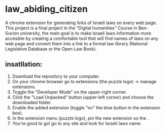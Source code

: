 # law_abiding_citizen
A chrome extension for generating links of Israeli laws on every web page. 
This project is a final project in the "Digital humanities" Course in Ben-Gurion university, the main goal is to make Israeli laws information more accesible by creating a comfortable tool that will find names of laws on any web page and convert them into a link to a formal law library (National Legislative Database or the Open Law Book).


## insatllation:
1. Download the repository to your computer.
2. On your chrome browser go to extensions (the puzzle logo) -> manage extensions.
3. Toggle the "Developer Mode" on the upper-right corner.
4. Click the "Load Unpacked" button (upper-left corner) and choose the downloaded folder.
5. Enable the added extension (toggle "on" the blue button in the extension box).
6. In the extension menu (puzzle logo), pin the new extension so the .
7. You're good to go! go to any site and look for Israeli laws name.
